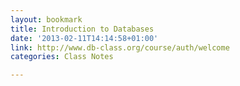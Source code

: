 ```yaml
---
layout: bookmark
title: Introduction to Databases
date: '2013-02-11T14:14:58+01:00'
link: http://www.db-class.org/course/auth/welcome
categories: Class Notes

---
```

